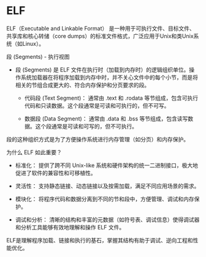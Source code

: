 # ELF

ELF（Executable and Linkable Format） 是一种用于可执行文件、目标文件、共享库和核心转储（core dumps）的标准文件格式，广泛应用于Unix和类Unix系统（如Linux）。

段 (Segments) - 执行视图

* 段 (Segments) 是 ELF 文件在执行时（加载到内存时）的逻辑组织单位。操作系统加载器在将程序加载到内存中时，并不关心文件中的每个小节，而是将相关的节组合成更大的、符合内存保护和分页要求的段。

  * 代码段 (Text Segment)： 通常由 .text 和 .rodata 等节组成，包含可执行代码和只读数据。这个段通常是可读和可执行的，但不可写。

  * 数据段 (Data Segment)： 通常由 .data 和 .bss 等节组成，包含读写数据。这个段通常是可读和可写的，但不可执行。

段的这种组织方式是为了方便操作系统进行内存管理（如分页）和内存保护。

为什么 ELF 如此重要？

  * 标准化： 提供了跨不同 Unix-like 系统和硬件架构的统一二进制接口，极大地促进了软件的兼容性和可移植性。

  * 灵活性： 支持静态链接、动态链接以及按需加载，满足不同应用场景的需求。

  * 模块化： 将程序代码和数据分离到不同的节和段中，方便管理、调试和内存保护。

  * 调试和分析： 清晰的结构和丰富的元数据（如符号表、调试信息）使得调试器和分析工具能够有效地理解和操作 ELF 文件。

ELF是理解程序加载、链接和执行的基石，掌握其结构有助于调试、逆向工程和性能优化。
